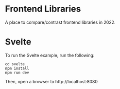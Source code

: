 # Frontend Libraries

A place to compare/contrast frontend libraries in 2022.

# Svelte

To run the Svelte example, run the following:

```
cd svelte
npm install
npm run dev
```

Then, open a browser to http://localhost:8080
